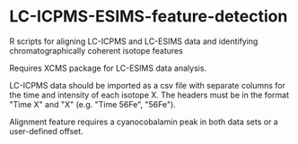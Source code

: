# LC-ICPMS-ESIMS-feature-detection
R scripts for aligning LC-ICPMS and LC-ESIMS data and identifying chromatographically coherent isotope features

Requires XCMS package for LC-ESIMS data analysis.

LC-ICPMS data should be imported as a csv file with separate columns for the time and intensity of each isotope X. The headers must be in the format "Time X" and "X" (e.g. "Time 56Fe",  "56Fe").

Alignment feature requires a cyanocobalamin peak in both data sets or a user-defined offset.
